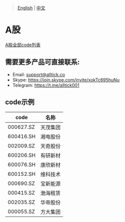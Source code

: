 > [English](./product_code_list_A_stock.md) | [中文](./product_code_list_A_stock_cn.md)

# A股
[A股全部code列表](https://github.com/alltick/alltick-realtime-forex-crypto-stock-tick-finance-websocket-api/raw/main/code/A%E8%82%A1%E5%85%A8code.xlsx)

## 需要更多产品可直接联系:<br/>
- Email: support@alltick.co
- Skype: https://join.skype.com/invite/xokTc695huNu
- Telegram: https://t.me/alltick001

## code示例

| code    | 名称                      |
| ------- | ------------------------- |
| 000627.SZ  | 天茂集团                  |
| 600416.SH  | 湘电股份                  |
| 002009.SZ  | 天奇股份                  |
| 600206.SH  | 有研新材                  |
| 600076.SH  | 康欣新材                  |
| 600152.SH  | 维科技术                  |
| 000690.SZ  | 宝新能源                  |
| 000415.SZ  | 渤海租赁                  |
| 002035.SZ  | 华帝股份                  |
| 000055.SZ  | 方大集团                  |
